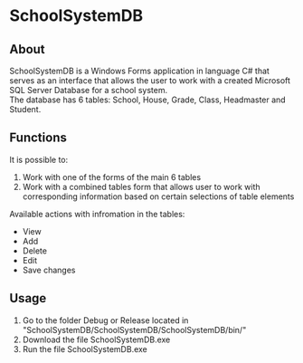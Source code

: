 # SchoolSystemDB
## About
SchoolSystemDB is a Windows Forms application in language C# that serves as an interface that allows the user to work with a created Microsoft SQL Server Database for a school system.  
The database has 6 tables: School, House, Grade, Class, Headmaster and Student.

## Functions
It is possible to:
1. Work with one of the forms of the main 6 tables
2. Work with a combined tables form that allows user to work with corresponding information based on certain selections of table elements
  
Available actions with infromation in the tables:
 - View
 - Add
 - Delete
 - Edit
 - Save changes


## Usage
1. Go to the folder Debug or Release located in "SchoolSystemDB/SchoolSystemDB/SchoolSystemDB/bin/"  
2. Download the file SchoolSystemDB.exe
3. Run the file SchoolSystemDB.exe
